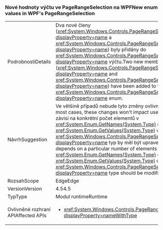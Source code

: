 ### <a name="new-enum-values-in-wpfs-pagerangeselection"></a><span data-ttu-id="b3cf4-101">Nové hodnoty výčtu ve PageRangeSelection na WPF</span><span class="sxs-lookup"><span data-stu-id="b3cf4-101">New enum values in WPF's PageRangeSelection</span></span>

|   |   |
|---|---|
|<span data-ttu-id="b3cf4-102">Podrobnosti</span><span class="sxs-lookup"><span data-stu-id="b3cf4-102">Details</span></span>|<span data-ttu-id="b3cf4-103">Dva nové členy (<xref:System.Windows.Controls.PageRangeSelection.CurrentPage?displayProperty=name> a <xref:System.Windows.Controls.PageRangeSelection.SelectedPages?displayProperty=name>) byly přidány do <xref:System.Windows.Controls.PageRangeSelection?displayProperty=name> výčtu.</span><span class="sxs-lookup"><span data-stu-id="b3cf4-103">Two new members (<xref:System.Windows.Controls.PageRangeSelection.CurrentPage?displayProperty=name> and <xref:System.Windows.Controls.PageRangeSelection.SelectedPages?displayProperty=name>) have been added to the <xref:System.Windows.Controls.PageRangeSelection?displayProperty=name> enum.</span></span>|
|<span data-ttu-id="b3cf4-104">Návrh</span><span class="sxs-lookup"><span data-stu-id="b3cf4-104">Suggestion</span></span>|<span data-ttu-id="b3cf4-105">Ve většině případů nebude tyto změny ovlivnit uživatelského kódu.</span><span class="sxs-lookup"><span data-stu-id="b3cf4-105">In most cases, these changes won't impact user code.</span></span> <span data-ttu-id="b3cf4-106">Kód, který závisí na konkrétní počet elementů v <xref:System.Enum.GetNames(System.Type)> nebo <xref:System.Enum.GetValues(System.Type)> volání na <xref:System.Windows.Controls.PageRangeSelection?displayProperty=name> typ by měl být upraven, ale.</span><span class="sxs-lookup"><span data-stu-id="b3cf4-106">Code that depends on a particular number of elements existing in <xref:System.Enum.GetNames(System.Type)> or <xref:System.Enum.GetValues(System.Type)> calls on the <xref:System.Windows.Controls.PageRangeSelection?displayProperty=name> type should be modified, though.</span></span>|
|<span data-ttu-id="b3cf4-107">Rozsah</span><span class="sxs-lookup"><span data-stu-id="b3cf4-107">Scope</span></span>|<span data-ttu-id="b3cf4-108">Edge</span><span class="sxs-lookup"><span data-stu-id="b3cf4-108">Edge</span></span>|
|<span data-ttu-id="b3cf4-109">Version</span><span class="sxs-lookup"><span data-stu-id="b3cf4-109">Version</span></span>|<span data-ttu-id="b3cf4-110">4.5</span><span class="sxs-lookup"><span data-stu-id="b3cf4-110">4.5</span></span>|
|<span data-ttu-id="b3cf4-111">Typ</span><span class="sxs-lookup"><span data-stu-id="b3cf4-111">Type</span></span>|<span data-ttu-id="b3cf4-112">Modul runtime</span><span class="sxs-lookup"><span data-stu-id="b3cf4-112">Runtime</span></span>|
|<span data-ttu-id="b3cf4-113">Ovlivněné rozhraní API</span><span class="sxs-lookup"><span data-stu-id="b3cf4-113">Affected APIs</span></span>|<ul><li><xref:System.Windows.Controls.PageRangeSelection?displayProperty=nameWithType></li></ul>|

